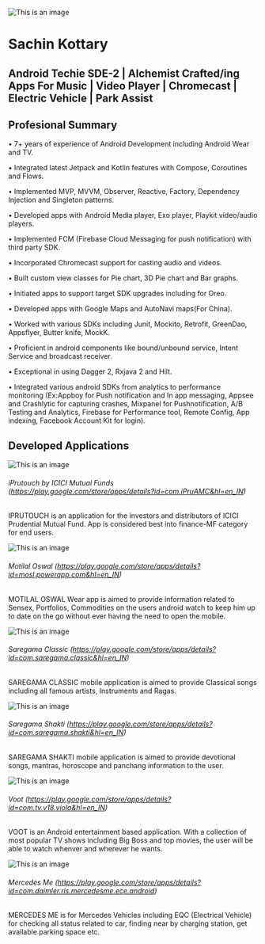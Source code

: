 ![This is an image](https://media-exp1.licdn.com/dms/image/C5603AQGcYcx88jpfvA/profile-displayphoto-shrink_400_400/0/1608397369868?e=1650499200&v=beta&t=ca2RZH9rbLsMij6BnjRmpLEEMYj9p3P4k4sKneHliUA)

# Sachin Kottary
## Android Techie SDE-2 | Alchemist Crafted/ing Apps For Music | Video Player | Chromecast | Electric Vehicle | Park Assist

## Profesional Summary
• 7+ years of experience of Android Development including Android Wear and TV.

• Integrated latest Jetpack and Kotlin features with Compose, Coroutines and Flows.

• Implemented MVP, MVVM, Observer, Reactive, Factory, Dependency Injection and Singleton patterns.

• Developed apps with Android Media player, Exo player, Playkit video/audio players.

• Implemented FCM (Firebase Cloud Messaging for push notification) with third party SDK.

• Incorporated Chromecast support for casting audio and videos.

• Built custom view classes for Pie chart, 3D Pie chart and Bar graphs.

• Initiated apps to support target SDK upgrades including for Oreo.

• Developed apps with Google Maps and AutoNavi maps(For China).

• Worked with various SDKs including Junit, Mockito, Retrofit, GreenDao, Appsflyer, Butter knife, MockK.

• Proficient in android components like bound/unbound service, Intent Service and broadcast receiver.

• Exceptional in using Dagger 2, Rxjava 2 and Hilt.

• Integrated various android SDKs from analytics to performance monitoring (Ex:Appboy for Push notification and In app messaging, Appsee and Crashlytic for capturing crashes, Mixpanel for Pushnotification, A/B Testing and Analytics, Firebase for Performance tool, Remote Config, App indexing, Facebook Account Kit for login).

## Developed Applications

![This is an image](https://play-lh.googleusercontent.com/nseXO6Z1B126kWlRiTRoMf3KhS-fvj1saOpFUmTdW6Odi2o7aT8nc-q21ObdLVMmZQ=s360-rw)

###### iPrutouch by ICICI Mutual Funds (https://play.google.com/store/apps/details?id=com.iPruAMC&hl=en_IN)

IPRUTOUCH is an application for the investors and distributors of ICICI Prudential Mutual Fund. App is considered best into finance-MF category for end users.




![This is an image](https://play-lh.googleusercontent.com/wsTeAJlq1J9pGeKwWFnlrWjvWj6VS9U5J0TByg44Me3hpXp-C5SCylQ5rAzMmtWiz-mE=s360-rw)

###### Motilal Oswal (https://play.google.com/store/apps/details?id=mosl.powerapp.com&hl=en_IN)

MOTILAL OSWAL Wear app is aimed to provide information related to Sensex, Portfolios, Commodities on the users android watch to keep him up to date on the go without ever having the need to open the 
mobile.



![This is an image](https://play-lh.googleusercontent.com/zbYYeWNxUIQd0jYiymrn_h-RlA8-_vCVIgtURpEECwy3Nhs4SG3P7czbsJguJYzzghQ=s360-rw)

###### Saregama Classic (https://play.google.com/store/apps/details?id=com.saregama.classic&hl=en_IN)

SAREGAMA CLASSIC mobile application is aimed to provide Classical songs including all famous artists, Instruments and Ragas.




![This is an image](https://play-lh.googleusercontent.com/LXsQtevoLcPEAd_0sVNYjzI83fgo6VswjFs9JkHPW3a0UvXL6ui4PBjhnSvCcY47Mvg=s360-rw)

###### Saregama Shakti (https://play.google.com/store/apps/details?id=com.saregama.shakti&hl=en_IN)

SAREGAMA SHAKTI mobile application is aimed to provide devotional songs, mantras, horoscope and panchang information to the user.




![This is an image](https://play-lh.googleusercontent.com/70qBcFj4OSFhN2rPIiXadUvtSRSvSy4AAVvgWkKS3_PeUEabtIKL8gsDKbvjhSBa4UI=s360-rw)

###### Voot (https://play.google.com/store/apps/details?id=com.tv.v18.viola&hl=en_IN)

VOOT is an Android entertainment based application. With a collection of most popular TV shows including Big Boss and top movies, the user will be able to watch whenver and wherever he wants.




![This is an image](https://play-lh.googleusercontent.com/ouWXSSDI3UgwcYl7KCFV961bJ2VxNzN21wBGuwBLS2hA6aZs1Bw-IPB5HVd7rEPysQ=s360-rw)

###### Mercedes Me (https://play.google.com/store/apps/details?id=com.daimler.ris.mercedesme.ece.android)

MERCEDES ME is for Mercedes Vehicles including EQC (Electrical Vehicle) for checking all status related to car, finding near by charging station, get available parking space etc.



